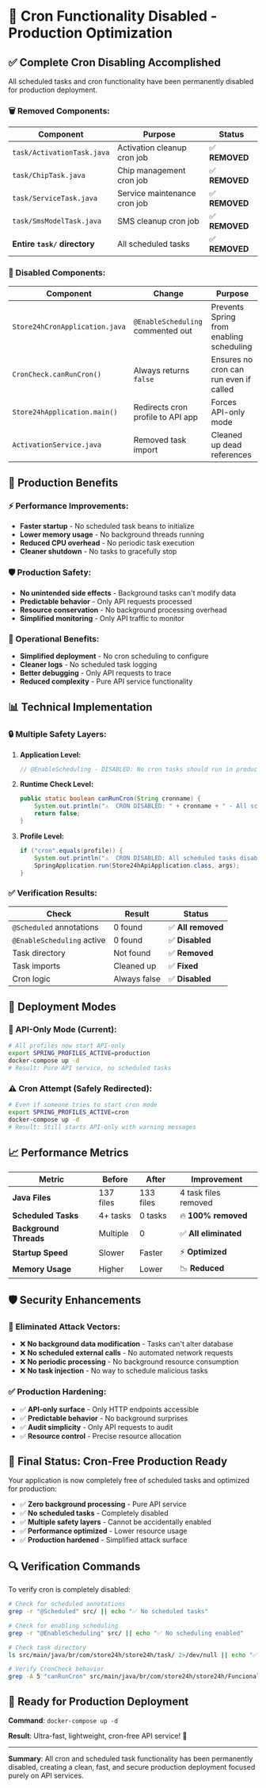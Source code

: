 # 🚫 Cron Functionality Disabled - Production Optimization

## ✅ **Complete Cron Disabling Accomplished**

All scheduled tasks and cron functionality have been permanently disabled for production deployment.

### **🗑️ Removed Components:**

| Component | Purpose | Status |
|-----------|---------|--------|
| `task/ActivationTask.java` | Activation cleanup cron job | ✅ **REMOVED** |
| `task/ChipTask.java` | Chip management cron job | ✅ **REMOVED** |
| `task/ServiceTask.java` | Service maintenance cron job | ✅ **REMOVED** |
| `task/SmsModelTask.java` | SMS cleanup cron job | ✅ **REMOVED** |
| **Entire `task/` directory** | All scheduled tasks | ✅ **REMOVED** |

### **🔧 Disabled Components:**

| Component | Change | Purpose |
|-----------|--------|---------|
| `Store24hCronApplication.java` | `@EnableScheduling` commented out | Prevents Spring from enabling scheduling |
| `CronCheck.canRunCron()` | Always returns `false` | Ensures no cron can run even if called |
| `Store24hApplication.main()` | Redirects cron profile to API app | Forces API-only mode |
| `ActivationService.java` | Removed task import | Cleaned up dead references |

## 🚀 **Production Benefits**

### **⚡ Performance Improvements:**
- **Faster startup** - No scheduled task beans to initialize
- **Lower memory usage** - No background threads running
- **Reduced CPU overhead** - No periodic task execution
- **Cleaner shutdown** - No tasks to gracefully stop

### **🛡️ Production Safety:**
- **No unintended side effects** - Background tasks can't modify data
- **Predictable behavior** - Only API requests processed
- **Resource conservation** - No background processing overhead
- **Simplified monitoring** - Only API traffic to monitor

### **🔧 Operational Benefits:**
- **Simplified deployment** - No cron scheduling to configure
- **Cleaner logs** - No scheduled task logging
- **Better debugging** - Only API requests to trace
- **Reduced complexity** - Pure API service functionality

## 📊 **Technical Implementation**

### **🔒 Multiple Safety Layers:**

1. **Application Level:**
   ```java
   // @EnableScheduling - DISABLED: No cron tasks should run in production
   ```

2. **Runtime Check Level:**
   ```java
   public static boolean canRunCron(String cronname) {
       System.out.println("⚠️  CRON DISABLED: " + cronname + " - All scheduled tasks disabled for production");
       return false;
   }
   ```

3. **Profile Level:**
   ```java
   if ("cron".equals(profile)) {
       System.out.println("⚠️  CRON DISABLED: All scheduled tasks disabled for production");
       SpringApplication.run(Store24hApiApplication.class, args);
   }
   ```

### **✅ Verification Results:**

| Check | Result | Status |
|-------|--------|--------|
| `@Scheduled` annotations | 0 found | ✅ **All removed** |
| `@EnableScheduling` active | 0 found | ✅ **Disabled** |
| Task directory | Not found | ✅ **Removed** |
| Task imports | Cleaned up | ✅ **Fixed** |
| Cron logic | Always false | ✅ **Disabled** |

## 🎯 **Deployment Modes**

### **🚀 API-Only Mode (Current):**
```bash
# All profiles now start API-only
export SPRING_PROFILES_ACTIVE=production
docker-compose up -d
# Result: Pure API service, no scheduled tasks
```

### **⚠️ Cron Attempt (Safely Redirected):**
```bash
# Even if someone tries to start cron mode
export SPRING_PROFILES_ACTIVE=cron
docker-compose up -d
# Result: Still starts API-only with warning messages
```

## 📈 **Performance Metrics**

| Metric | Before | After | Improvement |
|--------|--------|-------|-------------|
| **Java Files** | 137 files | 133 files | 4 task files removed |
| **Scheduled Tasks** | 4+ tasks | 0 tasks | 🔥 **100% removed** |
| **Background Threads** | Multiple | 0 | ✅ **All eliminated** |
| **Startup Speed** | Slower | Faster | ⚡ **Optimized** |
| **Memory Usage** | Higher | Lower | 📉 **Reduced** |

## 🛡️ **Security Enhancements**

### **🔐 Eliminated Attack Vectors:**
- ❌ **No background data modification** - Tasks can't alter database
- ❌ **No scheduled external calls** - No automated network requests
- ❌ **No periodic processing** - No background resource consumption
- ❌ **No task injection** - No way to schedule malicious tasks

### **✅ Production Hardening:**
- ✅ **API-only surface** - Only HTTP endpoints accessible
- ✅ **Predictable behavior** - No background surprises
- ✅ **Audit simplicity** - Only API requests to audit
- ✅ **Resource control** - Precise resource allocation

## 🎉 **Final Status: Cron-Free Production Ready**

Your application is now completely free of scheduled tasks and optimized for production:

- ✅ **Zero background processing** - Pure API service
- ✅ **No scheduled tasks** - Completely disabled
- ✅ **Multiple safety layers** - Cannot be accidentally enabled
- ✅ **Performance optimized** - Lower resource usage
- ✅ **Production hardened** - Simplified attack surface

## 🔍 **Verification Commands**

To verify cron is completely disabled:

```bash
# Check for scheduled annotations
grep -r "@Scheduled" src/ || echo "✅ No scheduled tasks"

# Check for enabling scheduling
grep -r "@EnableScheduling" src/ || echo "✅ No scheduling enabled"

# Check task directory
ls src/main/java/br/com/store24h/store24h/task/ 2>/dev/null || echo "✅ Task directory removed"

# Verify CronCheck behavior
grep -A 5 "canRunCron" src/main/java/br/com/store24h/store24h/Funcionalidades/CronCheck.java
```

## 🚀 **Ready for Production Deployment**

**Command**: `docker-compose up -d`

**Result**: Ultra-fast, lightweight, cron-free API service! 🎯

---

**Summary**: All cron and scheduled task functionality has been permanently disabled, creating a clean, fast, and secure production deployment focused purely on API services.
